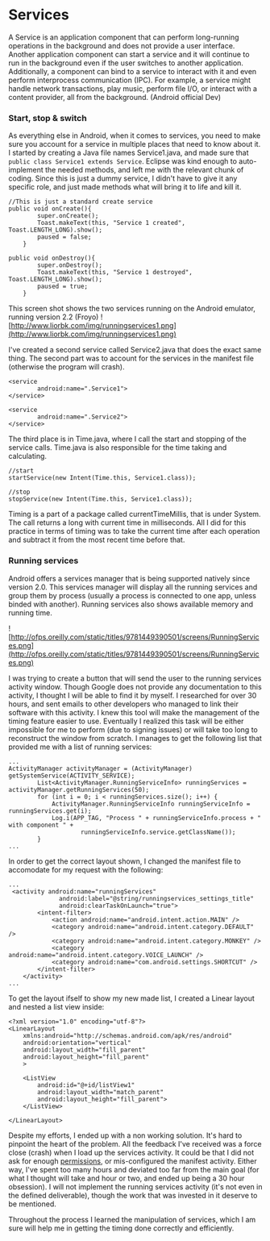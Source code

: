 # Services #

A Service is an application component that can perform long-running operations in the background and does not provide a user interface. Another application component can start a service and it will continue to run in the background even if the user switches to another application. Additionally, a component can bind to a service to interact with it and even perform interprocess communication (IPC). For example, a service might handle network transactions, play music, perform file I/O, or interact with a content provider, all from the background. (Android official Dev)


### Start, stop & switch ###

As everything else in Android, when it comes to services, you need to make sure you account for a service in multiple places that need to know about it. I started by creating a Java file names Service1.java, and made sure that `public class Service1 extends Service`.
Eclipse was kind enough to auto-implement the needed methods, and left me with the relevant chunk of coding. Since this is just a dummy service, I didn't have to give it any specific role, and just made methods what will bring it to life and kill it.
```
//This is just a standard create service
public void onCreate(){
		super.onCreate();
		Toast.makeText(this, "Service 1 created", Toast.LENGTH_LONG).show();	
		paused = false;
	}
```

```
public void onDestroy(){
		super.onDestroy();
		Toast.makeText(this, "Service 1 destroyed", Toast.LENGTH_LONG).show();
		paused = true;
	}
```

This screen shot shows the two services running on the Android emulator, running version 2.2 (Froyo)
![http://www.liorbk.com/img/runningservices1.png](http://www.liorbk.com/img/runningservices1.png)

I've created a second service called Service2.java that does the exact same thing. The second part was to account for the services in the manifest file (otherwise the program will crash).

```
<service 
        android:name=".Service1">
</service>
        
<service
        android:name=".Service2">
</service>
```

The third place is in Time.java, where I call the start and stopping of the service calls. Time.java is also responsible for the time taking and calculating.
```
//start
startService(new Intent(Time.this, Service1.class));

//stop
stopService(new Intent(Time.this, Service1.class));
```

Timing is a part of a package called currentTimeMillis, that is under System. The call returns a long with current time in milliseconds. All I did for this practice in terms of timing was to take the current time after each operation and subtract it from the most recent time before that.

### Running services ###

Android offers a services manager that is being supported natively since version 2.0. This services manager will display all the running services and group them by process (usually a process is connected to one app, unless binded with another). Running services also shows available memory and running time.

![http://ofps.oreilly.com/static/titles/9781449390501/screens/RunningServices.png](http://ofps.oreilly.com/static/titles/9781449390501/screens/RunningServices.png)

I was trying to create a button that will send the user to the running services activity window. Though Google does not provide any documentation to this activity, I thought I will be able to find it by myself. I researched for over 30 hours, and sent emails to other developers who managed to link their software with this activity. I knew this tool will make the management of the timing feature easier to use. Eventually I realized this task will be either impossible for me to perform (due to signing issues) or will take too long to reconstruct the window from scratch.
I manages to get the following list that provided me with a list of running services:
```
...
ActivityManager activityManager = (ActivityManager) getSystemService(ACTIVITY_SERVICE);
    	List<ActivityManager.RunningServiceInfo> runningServices = activityManager.getRunningServices(50);
    	for (int i = 0; i < runningServices.size(); i++) {
    		ActivityManager.RunningServiceInfo runningServiceInfo = runningServices.get(i);
	    	Log.i(APP_TAG, "Process " + runningServiceInfo.process + " with component " + 
	    			runningServiceInfo.service.getClassName());
    	}
...
```

In order to get the correct layout shown, I changed the manifest file to accomodate for my request with the following:

```
...
 <activity android:name="runningServices"
              android:label="@string/runningservices_settings_title"
              android:clearTaskOnLaunch="true">
        <intent-filter>
            <action android:name="android.intent.action.MAIN" />
            <category android:name="android.intent.category.DEFAULT" />
            <category android:name="android.intent.category.MONKEY" />
            <category android:name="android.intent.category.VOICE_LAUNCH" />
            <category android:name="com.android.settings.SHORTCUT" />
        </intent-filter>
    </activity>
...
```

To get the layout ifself to show my new made list, I created a Linear layout and nested a list view inside:
```
<?xml version="1.0" encoding="utf-8"?>
<LinearLayout 
	xmlns:android="http://schemas.android.com/apk/res/android"
    android:orientation="vertical"
    android:layout_width="fill_parent"
    android:layout_height="fill_parent"
    >
    
    <ListView 
    	android:id="@+id/listView1" 
    	android:layout_width="match_parent" 
    	android:layout_height="fill_parent">
    </ListView>
        
</LinearLayout>
```

Despite my efforts, I ended up with a non working solution. It's hard to pinpoint the heart of the problem. All the feedback I've received was a force close (crash) when I load up the services activity. It could be that I did not ask for enough [permissions](permissions.md), or mis-configured the manifest activity. Either way, I've spent too many hours and deviated too far from the main goal (for what I thought will take and hour or two, and ended up being a 30 hour obsession). I will not implement the running services activity (it's not even in the defined deliverable), though the work that was invested in it deserve to be mentioned.

Throughout the process I learned the manipulation of services, which I am sure will help me in getting the timing done correctly and efficiently.